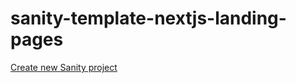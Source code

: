 # sanity-template-nextjs-landing-pages

[Create new Sanity project](https://create.sanity.io/?template=sanity-io/sanity-template-nextjs-landing-pages)
